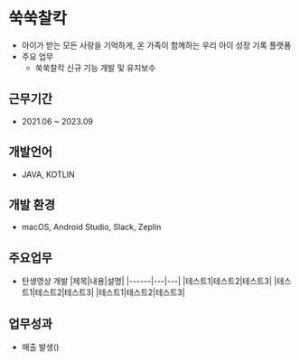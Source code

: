 # 쑥쑥찰칵
- 아이가 받는 모든 사랑을 기억하게, 온 가족이 함께하는 우리 아이 성장 기록 플랫폼
- 주요 업무
  - 쑥쑥찰칵 신규 기능 개발 및 유지보수

## 근무기간
- 2021.06 ~ 2023.09

## 개발언어
- JAVA, KOTLIN

## 개발 환경
- macOS, Android Studio, Slack, Zeplin

## 주요업무
- 탄생영상 개발
  |제목|내용|설명|
  |------|---|---|
  |테스트1|테스트2|테스트3|
  |테스트1|테스트2|테스트3|
  |테스트1|테스트2|테스트3|

## 업무성과
 - 매출 발생()
